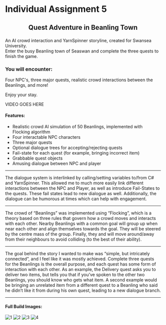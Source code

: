 # Individual Assignment 5  

## <p align="center"> Quest Adventure in Beanling Town </p>  
An AI crowd interaction and YarnSpinner storyline, created for Swansea University.  
Enter the busy Beanling town of Seaswan and complete the three quests to finish the game.  

### You will encounter:  
Four NPC's, three major quests, realistic crowd interactions between the Beanlings, and more!  

Enjoy your stay.  



VIDEO GOES HERE  


#### Features:  
* Realistic crowd AI simulation of 50 Beanlings, implemented with Flocking algorithm  
* Four interactable NPC characters  
* Three major quests  
* Optional dialogue trees for accepting/rejecting quests  
* Fail-state for each quest (for example, bringing incorrect item)  
* Grabbable quest objects  
* Amusing dialogue between NPC and player  

___________________________________________  
The dialogue system is interlinked by calling/setting variables to/from C# and YarnSpinner. This allowed me to much more easily link different interactions between the NPC and Player, as well as introduce Fail-States to the quests. These fail states lead to new dialogue as well. Additionally, the dialogue can be humorous at times which can help with engagement.  
___________________________________________  
The crowd of “Beanlings” was implemented using “Flocking”, which is a theory based on three rules that govern how a crowd moves and interacts with each other. Nearby Beanlings with a common goal will group up when near each other and align themselves towards the goal. They will be steered by the centre mass of the group. Finally, they and will move around/away from their neighbours to avoid colliding (to the best of their ability).  
___________________________________________  
The goal behind the story I wanted to make was “simple, but intricately connected”, and I feel like it was mostly achieved. Complete three quests for the Beanlings is the overall purpose, and each quest has some form of interaction with each other. As an example, the Delivery quest asks you to deliver two items, but tells you that if you’ve spoken to the other two Beanlings, you should know who gets what item. A second example would be bringing an unrelated item from a different quest to a Beanling who said he didn’t like it from during his own quest, leading to a new dialogue branch.  
___________________________________________  

#### Full Build Images:  

![1](https://user-images.githubusercontent.com/115562974/206928612-dfb90dff-3a4c-47d2-bc18-c2a21822b604.jpg)
![2](https://user-images.githubusercontent.com/115562974/206928616-9432741c-1cda-4a8b-9342-bdbd281b8ee7.jpg)
![3](https://user-images.githubusercontent.com/115562974/206928618-788242f9-8789-4b1a-9869-976478890180.jpg)
![4](https://user-images.githubusercontent.com/115562974/206928619-53c7b566-9a50-41ca-88d2-bc010bc217b9.jpg)


